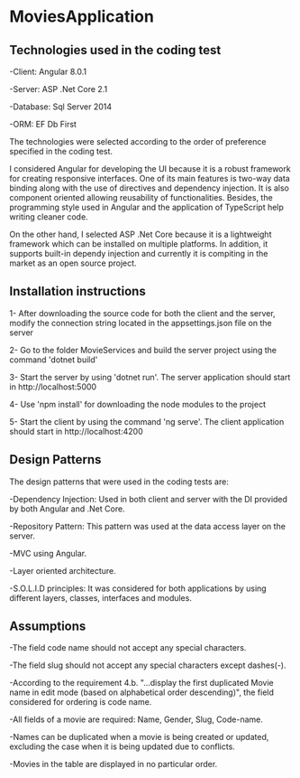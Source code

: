 # MoviesApplication

Technologies used in the coding test
------------------------------------
-Client: Angular 8.0.1

-Server: ASP .Net Core 2.1

-Database: Sql Server 2014

-ORM: EF Db First

The technologies were selected according to the order of preference specified in the coding test. 

I considered Angular for developing the UI because it is a robust framework for creating responsive interfaces. One of its main features is two-way data binding 
along with the use of directives and dependency injection. It is also component oriented allowing reusability of functionalities. Besides, the programming 
style used in Angular and the application of TypeScript help writing cleaner code.

On the other hand, I selected ASP .Net Core because it is a lightweight framework which can be installed on multiple platforms. In addition, it supports
built-in dependy injection and currently it is compiting in the market as an open source project.


Installation instructions
-------------------------
1- After downloading the source code for both the client and the server, modify the connection string located in the appsettings.json file on the server 

2- Go to the folder MovieServices and build the server project using the command 'dotnet build'

3- Start the server by using 'dotnet run'. The server application should start in http://localhost:5000

4- Use 'npm install' for downloading the node modules to the project

5- Start the client by using the command 'ng serve'. The client application should start in http://localhost:4200

Design Patterns
---------------
The design patterns that were used in the coding tests are:

-Dependency Injection: Used in both client and server with the DI provided by both Angular and .Net Core.

-Repository Pattern: This pattern was used at the data access layer on the server.

-MVC using Angular.

-Layer oriented architecture.

-S.O.L.I.D principles: It was considered for both applications by using different layers, classes, interfaces and modules.

Assumptions
-----------

-The field code name should not accept any special characters.

-The field slug should not accept any special characters except dashes(-).

-According to the requirement 4.b. "...display the first duplicated Movie name in edit mode (based on alphabetical order descending)", the field considered for ordering is code name.

-All fields of a movie are required: Name, Gender, Slug, Code-name.

-Names can be duplicated when a movie is being created or updated, excluding the case when it is being updated due to conflicts.

-Movies in the table are displayed in no particular order.
